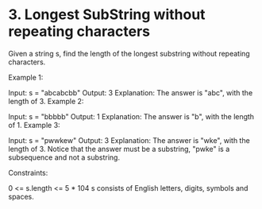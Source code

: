 # 3. Longest SubString without repeating characters

Given a string s, find the length of the longest
substring
without repeating characters.



Example 1:

Input: s = "abcabcbb"
Output: 3
Explanation: The answer is "abc", with the length of 3.
Example 2:

Input: s = "bbbbb"
Output: 1
Explanation: The answer is "b", with the length of 1.
Example 3:

Input: s = "pwwkew"
Output: 3
Explanation: The answer is "wke", with the length of 3.
Notice that the answer must be a substring, "pwke" is a subsequence and not a substring.


Constraints:

0 <= s.length <= 5 * 104
s consists of English letters, digits, symbols and spaces.